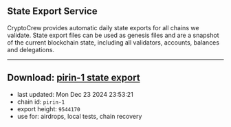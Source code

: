 ## State Export Service
CryptoCrew provides automatic daily state exports for all chains we validate. State export files can be used as genesis files and are a snapshot of the current blockchain state, including all validators, accounts, balances and delegations.

---
**Download: [pirin-1 state export](https://dl-eu2.ccvalidators.com/SERVICE/nolus/pirin-1_export_9544170.json)**
---

- last updated: Mon Dec 23 2024 23:53:21
- chain id: `pirin-1`
- export height: `9544170`
- use for: airdrops, local tests, chain recovery
